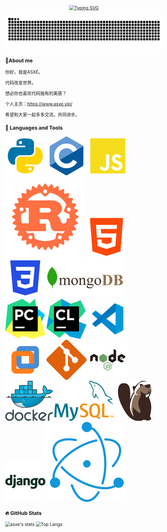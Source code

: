 <div align="center">
    <a href="https://git.io/typing-svg"><img src="https://readme-typing-svg.demolab.com?font=Fira+Code&size=25&pause=1000&color=1185F7&center=true&vCenter=true&width=435&lines=%E8%B7%AF%E6%BC%AB%E6%BC%AB%E5%85%B6%E4%BF%AE%E8%BF%9C%E5%85%AE%EF%BC%8C%E5%90%BE%E5%B0%86%E4%B8%8A%E4%B8%8B%E8%80%8C%E6%B1%82%E7%B4%A2" alt="Typing SVG" /></a>
</div>

![](https://raw.githubusercontent.com/asxez/asxez/output/github-contribution-grid-snake.svg)

### 🙋About me

你好，我是ASXE。

代码改变世界。

想必你也喜欢代码独有的美感？

个人主页：https://www.asxe.vip/

希望和大家一起多多交流，共同进步。

### 🎁 Languages and Tools

<div>
    <img src="https://raw.githubusercontent.com/asxez/asxez/main/Python%20(1).svg" alt="python">
    <img src="https://raw.githubusercontent.com/asxez/asxez/main/c%20language%20(1).svg" alt="c">
    <img src="https://raw.githubusercontent.com/asxez/asxez/main/JavaScript.svg" alt="js">
    <img src="https://raw.githubusercontent.com/asxez/asxez/main/rust.svg" alt="rust">
    <img src="https://raw.githubusercontent.com/asxez/asxez/main/html.svg" alt="html">
    <img src="https://raw.githubusercontent.com/asxez/asxez/main/CSS3.svg" alt="css">
    <img src="https://raw.githubusercontent.com/asxez/asxez/main/mongodb.svg" alt="mongodb">
    <img src="https://raw.githubusercontent.com/asxez/asxez/main/Pycharm.svg" alt="pycharm">
    <img src="https://raw.githubusercontent.com/asxez/asxez/main/Clion.svg" alt="clion">
    <img src="https://raw.githubusercontent.com/asxez/asxez/main/vscode.svg" alt="vs">
    <img src="https://raw.githubusercontent.com/asxez/asxez/main/VMware.svg" alt="vmware">
    <img src="https://raw.githubusercontent.com/asxez/asxez/main/git.svg" alt="git">
    <img src="https://raw.githubusercontent.com/asxez/asxez/main/Nodejs.svg" alt="node">
    <img src="https://raw.githubusercontent.com/asxez/asxez/main/Docker.svg" alt="docker">
    <img src="https://raw.githubusercontent.com/asxez/asxez/main/mysql-database.svg" alt="mysql">
    <img src="https://raw.githubusercontent.com/asxez/asxez/main/DBeaver.svg" alt="dbeaver">
    <img src="https://raw.githubusercontent.com/asxez/asxez/main/django.svg" alt="django">
    <img src="https://raw.githubusercontent.com/asxez/asxez/main/electron.svg" alt="electron">
</div>

### 🔥 GitHub Stats

![asxe's stats](https://github-readme-stats.vercel.app/api?username=asxez&show_icons=true&theme=radical)
![Top Langs](https://github-readme-stats.vercel.app/api/top-langs/?username=asxez&layout=compact&hide=html)
